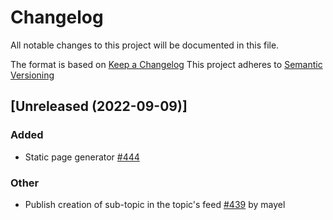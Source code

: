 # Changelog
All notable changes to this project will be documented in this file.

The format is based on [Keep a Changelog](https://keepachangelog.com/en/1.0.0/)
This project adheres to [Semantic Versioning](https://semver.org/spec/v2.0.0.html)

## [Unreleased (2022-09-09)]
### Added
- Static page generator [#444](https://github.com/bonfire-networks/bonfire-app/issues/444) 

### Other
- Publish creation of sub-topic in the topic's feed [#439](https://github.com/bonfire-networks/bonfire-app/issues/439) by mayel

